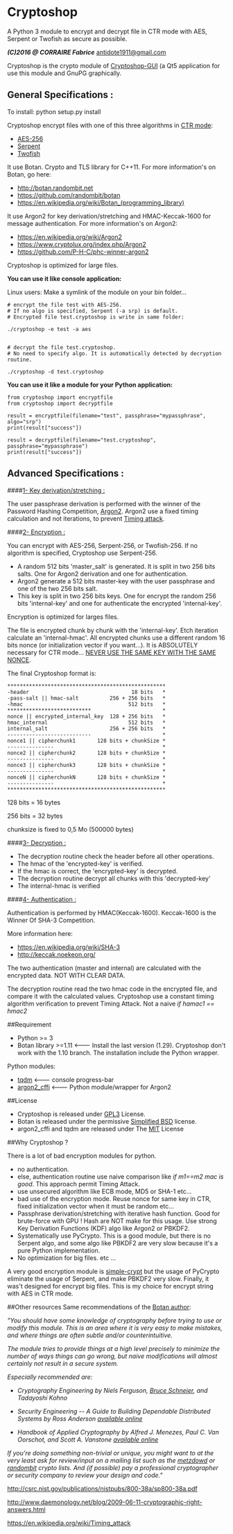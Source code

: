 Cryptoshop
===============
A Python 3 module to encrypt and decrypt file in CTR mode with AES, Serpent or Twofish as secure as possible.

***(C)2016 @ CORRAIRE Fabrice***
antidote1911@gmail.com

Cryptoshop is the crypto module of [Cryptoshop-GUI](https://github.com/Antidote1911/Cryptoshop-GUI) (a Qt5 application
for use this module and GnuPG graphically.

General Specifications :
-----------------
To install: python setup.py install

Cryptoshop encrypt files with one of this three algorithms in [CTR mode](https://en.wikipedia.org/wiki/Block_cipher_mode_of_operation):
- [AES-256](https://en.wikipedia.org/wiki/Advanced_Encryption_Standard)
- [Serpent](https://en.wikipedia.org/wiki/Serpent_%28cipher%29)
- [Twofish](https://en.wikipedia.org/wiki/Twofish)

It use Botan. Crypto and TLS library for C++11.
For more information's on Botan, go here:
- http://botan.randombit.net
- https://github.com/randombit/botan
- https://en.wikipedia.org/wiki/Botan_(programming_library)

It use Argon2 for key derivation/stretching and HMAC-Keccak-1600 for message authentication.
For more information's on Argon2:
- https://en.wikipedia.org/wiki/Argon2
- https://www.cryptolux.org/index.php/Argon2
- https://github.com/P-H-C/phc-winner-argon2

Cryptoshop is optimized for large files.

<b>You can use it like console application:</b>

Linux users: Make a symlink of the module on your bin folder...

    # encrypt the file test with AES-256.
    # If no algo is specified, Serpent (-a srp) is default.
    # Encrypted file test.cryptoshop is write in same folder:

    ./cryptoshop -e test -a aes


    # decrypt the file test.cryptoshop.
    # No need to specify algo. It is automatically detected by decryption routine.

    ./cryptoshop -d test.cryptoshop


<b>You can use it like a module for your Python application:</b>

    from cryptoshop import encryptfile
    from cryptoshop import decryptfile

    result = encryptfile(filename="test", passphrase="mypassphrase", algo="srp")
    print(result["success"])

    result = decryptfile(filename="test.cryptoshop", passphrase="mypassphrase")
    print(result["success"])

Advanced Specifications :
-----------------
####<u>1- Key derivation/stretching :</u>

The user passphrase derivation is performed with the winner of the Password Hashing Competition, [Argon2](https://en.wikipedia.org/wiki/Argon2).
Argon2 use a fixed timing calculation and not iterations, to prevent [Timing attack](https://en.wikipedia.org/wiki/Timing_attack).

####<u>2- Encryption :</u>

You can encrypt with AES-256, Serpent-256, or Twofish-256. If no algorithm is specified, Cryptoshop use Serpent-256.


- A random 512 bits 'master_salt' is generated. It is split in two 256 bits salts. One for Argon2 derivation and one for authentication.
- Argon2 generate a 512 bits master-key with the user passphrase and one of the two 256 bits salt.
- This key is split in two 256 bits keys. One for encrypt the random 256 bits 'internal-key' and one for authenticate the encrypted 'internal-key'.

Encryption is optimized for larges files.

The file is encrypted chunk by chunk with the 'internal-key'. Etch iteration calculate an 'internal-hmac'. All encrypted chunks use a different
random 16 bits nonce (or initialization vector if you want...). It is ABSOLUTELY necessary for CTR mode...
[NEVER USE THE SAME KEY WITH THE SAME NONCE](http://csrc.nist.gov/groups/ST/toolkit/BCM/documents/proposedmodes/ctr/ctr-spec.pdf).

The final Cryptoshop format is:

    ***************************************************
    -header                                 18 bits   *
    -pass-salt || hmac-salt          256 + 256 bits   *
    -hmac                                  512 bits   *
    ***************************                       *
    nonce || encrypted_internal_key  128 + 256 bits   *
    hmac_internal                          512 bits   *
    internal_salt                    256 + 256 bits   *
    ---------------------------                       *
    nonce1 || cipherchunk1       128 bits + chunkSize *
    ---------------                                   *
    nonce2 || cipherchunk2       128 bits + chunkSize *
    ---------------                                   *
    nonce3 || cipherchunk3       128 bits + chunkSize *
    ---------------                                   *
    nonceN || cipherchunkN       128 bits + chunkSize *
    ---------------                                   *
    ***************************************************

128 bits = 16 bytes

256 bits = 32 bytes

chunksize is fixed to 0,5 Mo (500000 bytes)

####<u>3- Decryption :</u>

- The decryption routine check the header before all other operations.
- The hmac of the 'encrypted-key' is verified.
- If the hmac is correct, the 'encrypted-key' is decrypted.
- The decryption routine decrypt all chunks with this 'decrypted-key'
- The internal-hmac is verified



####<u>4- Authentication :</u>

Authentication is performed by HMAC(Keccak-1600). Keccak-1600 is the Winner Of SHA-3 Competition.

More information here:
- https://en.wikipedia.org/wiki/SHA-3
- http://keccak.noekeon.org/

The two authentication (master and internal) are calculated with the encrypted data. NOT WITH CLEAR DATA.

The decryption routine read the two hmac code in the encrypted file, and compare it with the calculated values.
Cryptoshop use a constant timing algorithm verification to prevent Timing Attack. Not a naive <i>if hamac1 == hmac2</i>

##Requirement
- Python >= 3
- Botan library >=1.11 <---  Install the last version (1.29). Cryptoshop don't work with the 1.10 branch.
The installation include the Python wrapper.

Python modules:
- [tqdm](https://github.com/tqdm/tqdm)  <--- console progress-bar
- [argon2_cffi](https://github.com/hynek/argon2_cffi) <--- Python module/wrapper for Argon2


##License

- Cryptoshop is released under [GPL3](https://github.com/Antidote1911/cryptoshop/blob/master/cryptoshop.license) License.
- Botan is released under the permissive [Simplified BSD](http://botan.randombit.net/license.txt) license.
- argon2_cffi and tqdm are released under The [MIT](https://github.com/hynek/argon2_cffi/blob/master/LICENSE) License

##Why Cryptoshop ?

There is a lot of bad encryption modules for python.
- no authentication.
- else, authentication routine use naive comparison like <i>if m1==m2 mac is good</i>. This approach permit Timing Attack.
- use unsecured algorithm like ECB mode, MD5 or SHA-1 etc...
- bad use of the encryption mode. Reuse nonce for same key in CTR, fixed initialization vector when it must be random etc...
- Passphrase derivation/stretching with iterative hash function. Good for brute-force with GPU ! Hash are NOT make for this usage. Use strong Key Derivation Functions (KDF) algo like Argon2 or PBKDF2.
- Systematically use PyCrypto. This is a good module, but there is no Serpent algo, and some algo like PBKDF2 are very slow because it's a pure Python implementation.
- No optimization for big files.
etc ...

A very good encryption module is [simple-crypt](https://github.com/andrewcooke/simple-crypt) but the usage of PyCrypto eliminate the usage of Serpent, and make PBKDF2 very slow. Finally, it was't designed for encrypt big files.
This is my choice for encrypt string with AES in CTR mode.

##Other resources
Same recommendations of the [Botan author](http://botan.randombit.net/):

<i>"You should have some knowledge of cryptography *before* trying to use
or modify this module. This is an area where it is very easy to make mistakes,
and where things are often subtle and/or counterintuitive.

The module tries to provide things at a high level precisely to
minimize the number of ways things can go wrong, but naive modifications will
almost certainly not result in a secure system.

Especially recommended are:

- *Cryptography Engineering*
  by Niels Ferguson, [Bruce Schneier](https://www.schneier.com/), and Tadayoshi Kohno

- *Security Engineering -- A Guide to Building Dependable Distributed Systems*
  by Ross Anderson
  [available online](https://www.cl.cam.ac.uk/~rja14/book.html)

- *Handbook of Applied Cryptography*
by Alfred J. Menezes, Paul C. Van Oorschot, and Scott A. Vanstone
[available online](http://www.cacr.math.uwaterloo.ca/hac/)

If you're doing something non-trivial or unique, you might want to at
the very least ask for review/input on a mailing list such as the
[metzdowd](http://www.metzdowd.com/mailman/listinfo/cryptography) or
[randombit](http://lists.randombit.net/mailman/listinfo/cryptography)
crypto lists. And (if possible) pay a professional cryptographer or
security company to review your design and code."</i>


http://csrc.nist.gov/publications/nistpubs/800-38a/sp800-38a.pdf

http://www.daemonology.net/blog/2009-06-11-cryptographic-right-answers.html

https://en.wikipedia.org/wiki/Timing_attack
